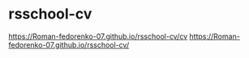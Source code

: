 # rsschool-cv
https://Roman-fedorenko-07.github.io/rsschool-cv/cv
https://Roman-fedorenko-07.github.io/rsschool-cv/
